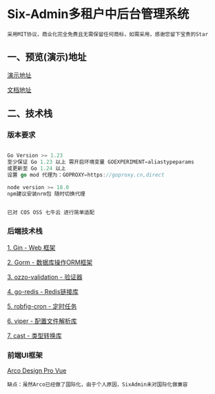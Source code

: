 # Six-Admin多租户中后台管理系统

```
采用MIT协议，商业化完全免费且无需保留任何商标，如需采用，感谢您留下宝贵的Star
```


## 一、预览(演示)地址

[演示地址](https://dl.sorks.cn/admin)

[文档地址](https://7qrb1gx8pv.k.topthink.com/@six-admin/qianyan.html)

## 二、技术栈

### 版本要求

``` go

Go Version >= 1.23
至少保证 Go 1.23 以上 需开启环境变量 GOEXPERIMENT=aliastypeparams
或更新至 Go 1.24 以上
设置 go mod 代理为：GOPROXY=https://goproxy.cn,direct

node version >= 18.0
npm建议安装nrm包 随时切换代理


已对 COS OSS 七牛云 进行简单适配
```

### 后端技术栈
[1. Gin - Web 框架](https://gin-gonic.com/zh-cn/docs/)

[2. Gorm - 数据库操作ORM框架](https://gorm.io/zh_CN/docs/)

[3. ozzo-validation - 验证器](https://github.com/go-ozzo/ozzo-validation)

[4. go-redis - Redis链接库](https://github.com/redis/go-redis/v9)

[5. robfig-cron - 定时任务](https://github.com/robfig/cron/v3)

[6. viper - 配置文件解析库](https://github.com/spf13/viper)

[7. cast - 类型转换库](https://github.com/spf13/cast)

### 前端UI框架
[Arco Design Pro Vue](https://arco.design/vue/docs/pro/start)


```
缺点：虽然Arco已经做了国际化，由于个人原因，SixAdmin未对国际化做兼容
```


